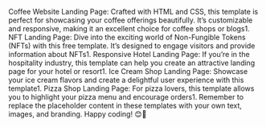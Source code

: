 Coffee Website Landing Page: Crafted with HTML and CSS, this template is perfect for showcasing your coffee offerings beautifully. It’s customizable and responsive, making it an excellent choice for coffee shops or blogs1.
NFT Landing Page: Dive into the exciting world of Non-Fungible Tokens (NFTs) with this free template. It’s designed to engage visitors and provide information about NFTs1.
Responsive Hotel Landing Page: If you’re in the hospitality industry, this template can help you create an attractive landing page for your hotel or resort1.
Ice Cream Shop Landing Page: Showcase your ice cream flavors and create a delightful user experience with this template1.
Pizza Shop Landing Page: For pizza lovers, this template allows you to highlight your pizza menu and encourage orders1.
Remember to replace the placeholder content in these templates with your own text, images, and branding. Happy coding! 😊🚀
